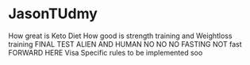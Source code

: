 # JasonTUdmy
How great is Keto Diet
How good is strength training and Weightloss training
FINAL TEST ALIEN AND HUMAN
NO NO NO FASTING
NOT fast FORWARD HERE
Visa Specific rules to be implemented soo
